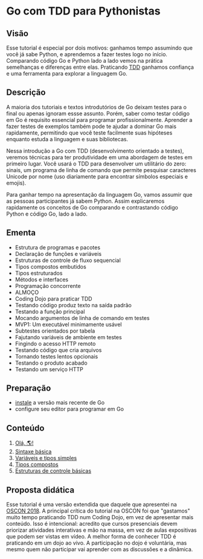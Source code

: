 # Go com TDD para Pythonistas

## Visão

Esse tutorial é especial por dois motivos: ganhamos tempo assumindo que você já sabe Python, e aprendemos a fazer testes logo no início. Comparando código Go e Python lado a lado vemos na prática semelhanças e diferenças entre elas. Praticando [TDD](http://tdd.caelum.com.br/) ganhamos confiança e uma ferramenta para explorar a linguagem Go.


## Descrição

A maioria dos tutoriais e textos introdutórios de Go deixam testes para o final ou apenas ignoram essse assunto. Porém, saber como testar código em Go é requisito essencial para programar profissionalmente. Aprender a fazer testes de exemplos também pode te ajudar a dominar Go mais rapidamente, permitindo que você teste facilmente suas hipóteses enquanto estuda a linguagem e suas bibliotecas.

Nessa introdução a Go com TDD (desenvolvimento orientado a testes), veremos técnicas para ter produtividade em uma abordagem de testes em primeiro lugar. Você usará o TDD para desenvolver um utilitário do zero: sinais, um programa de linha de comando que permite pesquisar caracteres Unicode por nome (uso diariamente para encontrar símbolos especiais e emojis).

Para ganhar tempo na apresentação da linguagem Go, vamos assumir que as pessoas participantes já sabem Python. Assim explicaremos rapidamente os conceitos de Go comparando e contrastando código Python e código Go, lado a lado.


## Ementa

- Estrutura de programas e pacotes
- Declaração de funções e variáveis
- Estruturas de controle de fluxo sequencial
- Tipos compostos embutidos
- Tipos estruturados
- Métodos e interfaces
- Programação concorrente
- ALMOÇO
- Coding Dojo para praticar TDD
- Testando código produz texto na saída padrão
- Testando a função principal
- Mocando argumentos de linha de comando em testes
- MVP1: Um executável minimamente usável
- Subtestes orientados por tabela
- Fajutando variáveis ​​de ambiente em testes
- Fingindo o acesso HTTP remoto
- Testando código que cria arquivos
- Tornando testes lentos opcionais
- Testando o produto acabado
- Testando um serviço HTTP




## Preparação

- [instale](https://golang.org/doc/install) a versão mais recente de Go
- configure seu editor para programar em Go

## Conteúdo

1. [Olá, 🌎!](01-hello)
1. [Sintaxe básica](02-sintaxe-basica)
1. [Variáveis e tipos simples](03-vars-simples)
1. [Tipos compostos](04-compostos)
1. [Estruturas de controle básicas](99-controle)

## Proposta didática

Esse tutorial é uma versão extendida que daquele que apresentei na [OSCON 2018](https://conferences.oreilly.com/oscon/oscon-or-2018/public/schedule/detail/67124). A principal crítica do tutorial na OSCON foi que "gastamos" muito tempo praticando TDD num Coding Dojo, em vez de apresentar mais conteúdo. Isso é intencional: acredito que cursos presenciais devem priorizar atividades interativas e mão na massa, em vez de aulas expositivas que podem ser vistas em vídeo. A melhor forma de conhecer TDD é praticando em um dojo ao vivo. A participação no dojo é voluntária, mas mesmo quem não participar vai aprender com as discussões e a dinâmica.


